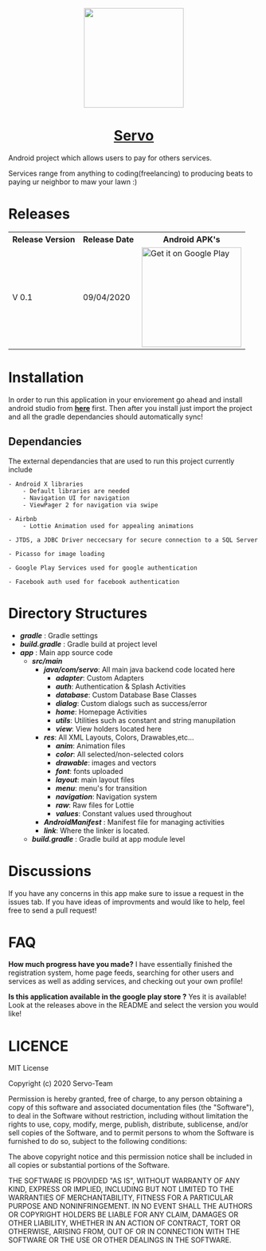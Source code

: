 

<p align="center"><a href="https://boneos.org" target="_blank"><img width="200"src="https://i.imgur.com/TNO0fqq.png"></a></p>
<h1 align="center" id="header" style="color:#21d4fd;"><a href="#">Servo</a></h1>

Android project which allows users to pay for others services.

Services range from anything to coding(freelancing) to producing beats
to paying ur neighbor to maw your lawn :)


# Releases
<table>
  <tr>
    <th>Release Version</th>
    <th>Release Date</th>
    <th>Android APK's</th>
  </tr>

  <tr>
   <td>V 0.1</td>
   <td>09/04/2020</td>
   <td>
     <a href='https://play.google.com/store/apps/details?id=com.servo.auth&pcampaignid=pcampaignidMKT-Other-global-all-co-prtnr-py-PartBadge-Mar2515-1'>
      <img alt='Get it on Google Play' src='https://play.google.com/intl/en_us/badges/static/images/badges/en_badge_web_generic.png' width="200"/>
     </a>
   </td>
  </tr>
  </tr>
</table>

# Installation

In order to run this application in your enviorement go ahead and install android studio from <b><a href="https://developer.android.com">here</a></b> first. Then after you install just import the
project and all the gradle dependancies should automatically sync!

## Dependancies

The external dependancies that are used to run this project currently include

    - Android X libraries 
        - Default libraries are needed
        - Navigation UI for navigation
        - ViewPager 2 for navigation via swipe
        
    - Airbnb
        - Lottie Animation used for appealing animations
        
    - JTDS, a JDBC Driver neccecsary for secure connection to a SQL Server
    
    - Picasso for image loading
    
    - Google Play Services used for google authentication
    
    - Facebook auth used for facebook authentication

# Directory Structures
- ***gradle*** : Gradle settings
- ***build.gradle*** : Gradle build at project level
- ***app*** : Main app source code
   - ***src/main***
     - ***java/com/servo***: All main java backend code located here
       - ***adapter***: Custom Adapters
       - ***auth***: Authentication & Splash Activities
       - ***database***: Custom Database Base Classes
       - ***dialog***: Custom dialogs such as success/error
       - ***home***: Homepage Activities
       - ***utils***: Utilities such as constant and string manupilation
       - ***view***: View holders located here
     - ***res***: All XML Layouts, Colors, Drawables,etc...
       - ***anim***: Animation files
       - ***color***: All selected/non-selected colors
       - ***drawable***: images and vectors
       - ***font***: fonts uploaded
       - ***layout***: main layout files
       - ***menu***: menu's for transition
       - ***navigation***: Navigation system
       - ***raw***: Raw files for Lottie
       - ***values***: Constant values used throughout
     - ***AndroidManifest*** : Manifest file for managing activities
     - ***link***: Where the linker is located.
  - ***build.gradle*** : Gradle build at app module level 


# Discussions

If you have any concerns in this app make sure to issue a request in the issues tab. If you have ideas of improvments and would like to help, feel free to send a pull request!

# FAQ

<b>How much progress have you made?</b> I have essentially finished the registration system, home page feeds, searching for other users and services as well as adding services, and checking out your own profile!

<b> Is this application available in the google play store ?</b> Yes it is available! Look at the releases above in the README and select the version you would like!

# LICENCE

MIT License

Copyright (c) 2020 Servo-Team

Permission is hereby granted, free of charge, to any person obtaining a copy
of this software and associated documentation files (the "Software"), to deal
in the Software without restriction, including without limitation the rights
to use, copy, modify, merge, publish, distribute, sublicense, and/or sell
copies of the Software, and to permit persons to whom the Software is
furnished to do so, subject to the following conditions:

The above copyright notice and this permission notice shall be included in all
copies or substantial portions of the Software.

THE SOFTWARE IS PROVIDED "AS IS", WITHOUT WARRANTY OF ANY KIND, EXPRESS OR
IMPLIED, INCLUDING BUT NOT LIMITED TO THE WARRANTIES OF MERCHANTABILITY,
FITNESS FOR A PARTICULAR PURPOSE AND NONINFRINGEMENT. IN NO EVENT SHALL THE
AUTHORS OR COPYRIGHT HOLDERS BE LIABLE FOR ANY CLAIM, DAMAGES OR OTHER
LIABILITY, WHETHER IN AN ACTION OF CONTRACT, TORT OR OTHERWISE, ARISING FROM,
OUT OF OR IN CONNECTION WITH THE SOFTWARE OR THE USE OR OTHER DEALINGS IN THE
SOFTWARE.
